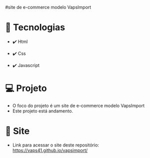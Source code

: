 #site de e-commerce modelo VapsImport

# 🚀 Tecnologias

* ✔️ Html

* ✔️ Css

* ✔️ Javascript

# 💻 Projeto
* O foco do projeto é um site de e-commerce modelo VapsImport
* Este projeto está andamento.

# 🔗 Site
* Link para acessar o site deste repositório:
https://vaps41.github.io/vapsimport/
